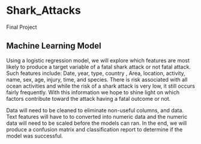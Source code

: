 # Shark_Attacks
Final Project

## Machine Learning Model
Using a logistic regression model, we will explore which features are most likely to produce a target variable of a fatal shark attack or not fatal attack. Such features include: Date, year, type, country , Area, location, activity, name, sex, age, injury, time, and species.  There is risk associated with all ocean activities and while the risk of a shark attack is very low, it still occurs fairly frequently.  With this information we hope to shine light on which factors contribute toward the attack having a fatal outcome or not. 

Data will need to be cleaned to eliminate non-useful columns, and data. Text features will have to to converted into numeric data and the numeric data will need to be scaled before the models can ran. In the end, we will produce a confusion matrix and classification report to determine if the model was successful.
